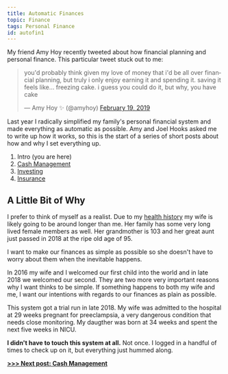 ```yaml
---
title: Automatic Finances
topic: Finance
tags: Personal Finance
id: autofin1
---
```


My friend Amy Hoy recently tweeted about how financial planning and personal finance.
This particular tweet stuck out to me:

<blockquote class="twitter-tweet"><p lang="en" dir="ltr">you&#39;d probably think given my love of money that i&#39;d be all over financial planning, but truly i only enjoy earning it and spending it. saving it feels like… freezing cake. i guess you could do it, but why, you have cake</p>&mdash; Amy Hoy ✨ (@amyhoy) <a href="https://twitter.com/amyhoy/status/1097662568645214208?ref_src=twsrc%5Etfw">February 19, 2019</a></blockquote> <script async src="https://platform.twitter.com/widgets.js" charset="utf-8"></script>

Last year I radically simplified my family's personal financial system and made everything as automatic as possible.
Amy and Joel Hooks asked me to write up how it works, so this is the start of a series of short posts about how and why I set everything up.

1. Intro (you are here)
2. [Cash Management](/automatic-cash-management)
3. [Investing](/automatic-investing)
4. [Insurance](/automatic-insurance)

## A Little Bit of Why

I prefer to think of myself as a realist.
Due to my [health history](/cancer) my wife is likely going to be around longer than me. Her family has some very long lived female members as well. Her grandmother is 103 and her great aunt just passed in 2018 at the ripe old age of 95.

I want to make our finances as simple as possible so she doesn't have to worry about them when the inevitable happens.

In 2016 my wife and I welcomed our first child into the world and in late 2018 we welcomed our second.
They are two more very important reasons why I want thinks to be simple. 
If something happens to both my wife and me, I want our intentions with regards to our finances as plain as possible.

This system got a trial run in late 2018.
My wife was admitted to the hospital at 29 weeks pregnant for preeclampsia, a very dangerous condition that needs close monitoring.
My daugther was born at 34 weeks and spent the next five weeks in NICU.

**I didn't have to touch this system at all.** Not once. I logged in a handful of times to check up on it, but everything just hummed along.

**[>>> Next post: Cash Management](/automatic-cash-management)**
